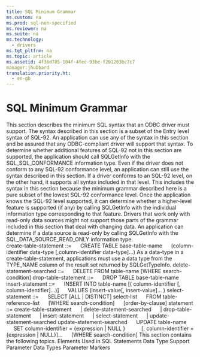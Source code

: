 ```yaml
---
title: SQL Minimum Grammar
ms.custom: na
ms.prod: sql-non-specified
ms.reviewer: na
ms.suite: na
ms.technology: 
  - drivers
ms.tgt_pltfrm: na
ms.topic: article
ms.assetid: 4f36d785-104f-4fec-93be-f201203bc7c7
manager:jhubbard
translation.priority.ht: 
  - en-gb
---
```

# SQL Minimum Grammar
<?xml version="1.0" encoding="utf-8"?>
<developerReferenceWithoutSyntaxDocument xmlns="http://ddue.schemas.microsoft.com/authoring/2003/5" xmlns:xlink="http://www.w3.org/1999/xlink" xmlns:xsi="http://www.w3.org/2001/XMLSchema-instance" xsi:schemaLocation="http://ddue.schemas.microsoft.com/authoring/2003/5 http://dduestorage.blob.core.windows.net/ddueschema/developer.xsd">
  <introduction>
    <para>This section describes the minimum SQL syntax that an ODBC driver must support. The syntax described in this section is a subset of the Entry level syntax of SQL-92. </para>
    <para>An application can use any of the syntax in this section and be assured that any ODBC-compliant driver will support that syntax. To determine whether additional features of SQL-92 not in this section are supported, the application should call <legacyBold>SQLGetInfo</legacyBold> with the SQL_SQL_CONFORMANCE information type. Even if the driver does not conform to any SQL-92 conformance level, an application can still use the syntax described in this section. If a driver conforms to an SQL-92 level, on the other hand, it supports all syntax included in that level. This includes the syntax in this section because the minimum grammar described here is a pure subset of the lowest SQL-92 conformance level. Once the application knows the SQL-92 level supported, it can determine whether a higher-level feature is supported (if any) by calling <legacyBold>SQLGetInfo</legacyBold> with the individual information type corresponding to that feature. </para>
    <para>Drivers that work only with read-only data sources might not support those parts of the grammar included in this section that deal with changing data. An application can determine if a data source is read-only by calling <legacyBold>SQLGetInfo</legacyBold> with the SQL_DATA_SOURCE_READ_ONLY information type.</para>
  </introduction>
  <section>
    <title>Statement</title>
    <content>
      <para>
        <legacyItalic>create-table-statement</legacyItalic> ::= </para>
      <para>     CREATE TABLE <legacyItalic>base-table-name</legacyItalic> </para>
      <para>     (<legacyItalic>column-identifier data-type</legacyItalic> [<legacyItalic>,column-identifier data-type</legacyItalic>]...)</para>
      <alert class="important">
        <para>As a <legacyItalic>data-type</legacyItalic> in a <legacyItalic>create-table-statement</legacyItalic>, applications must use a data type from the TYPE_NAME column of the result set returned by <legacyBold>SQLGetTypeInfo</legacyBold>.</para>
      </alert>
      <para>
        <legacyItalic>delete-statement-searched</legacyItalic> ::= </para>
      <para>     DELETE FROM <legacyItalic>table-name</legacyItalic> [WHERE <legacyItalic>search-condition</legacyItalic>]</para>
      <para>
        <legacyItalic>drop-table-statement</legacyItalic> ::= </para>
      <para>     DROP TABLE <legacyItalic>base-table-name</legacyItalic></para>
      <para>
        <legacyItalic>insert-statement</legacyItalic> ::= </para>
      <para>     INSERT INTO <legacyItalic>table-name</legacyItalic> [( <legacyItalic>column-identifier</legacyItalic> [, <legacyItalic>column-identifier</legacyItalic>]...)]      VALUES (<legacyItalic>insert-value</legacyItalic>[, <legacyItalic>insert-value</legacyItalic>]... )</para>
      <para>
        <legacyItalic>select-statement</legacyItalic> ::= </para>
      <para>     SELECT [ALL | DISTINCT] <legacyItalic>select-list</legacyItalic> </para>
      <para>     FROM <legacyItalic>table-reference-list</legacyItalic> </para>
      <para>     [WHERE <legacyItalic>search-condition</legacyItalic>] </para>
      <para>     [<legacyItalic>order-by-clause</legacyItalic>]</para>
      <para>
        <legacyItalic>statement</legacyItalic> ::= <legacyItalic>create-table-statement</legacyItalic> </para>
      <para>     | <legacyItalic>delete-statement-searched</legacyItalic> </para>
      <para>     | <legacyItalic>drop-table-statement</legacyItalic> </para>
      <para>     | <legacyItalic>insert-statement</legacyItalic> </para>
      <para>     | <legacyItalic>select-statement</legacyItalic> </para>
      <para>     | <legacyItalic>update-statement-searched</legacyItalic></para>
      <para>
        <legacyItalic>update-statement-searched</legacyItalic> </para>
      <para>     UPDATE <legacyItalic>table-name</legacyItalic> </para>
      <para>     SET <legacyItalic>column-identifier</legacyItalic> = {<legacyItalic>expression</legacyItalic> | NULL } </para>
      <para>          [, <legacyItalic>column-identifier</legacyItalic> = {<legacyItalic>expression</legacyItalic> | NULL}]... </para>
      <para>     [WHERE <legacyItalic>search-condition</legacyItalic>]</para>
      <para>This section contains the following topics.  </para>
      <list class="bullet">
        <listItem>
          <para>
            <legacyLink xlink:href="85777525-1555-4731-8309-63a464c6b43a">Elements Used in SQL Statements</legacyLink>           </para>
        </listItem>
        <listItem>
          <para>
            <legacyLink xlink:href="782b4490-372b-4366-aad7-a486fb8a07c8">Data Type Support</legacyLink>           </para>
        </listItem>
        <listItem>
          <para>
            <legacyLink xlink:href="fd7e99d8-d26a-408c-9733-6ffccde99f75">Parameter Data Types</legacyLink>           </para>
        </listItem>
        <listItem>
          <para>
            <legacyLink xlink:href="07213d04-cd31-45fd-a8c8-2e16e09eeaf4">Parameter Markers</legacyLink>           </para>
        </listItem>
      </list>
    </content>
  </section>
  <relatedTopics />
</developerReferenceWithoutSyntaxDocument>
